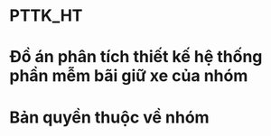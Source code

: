 # PTTK_HT
# Đồ án phân tích thiết kế hệ thống phần mễm bãi giữ xe của nhóm
# Bản quyền thuộc về nhóm
